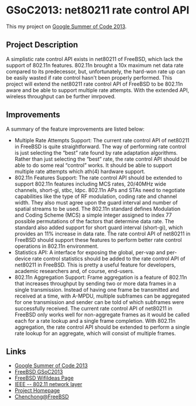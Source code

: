 GSoC2013: net80211 rate control API
===========================

This my project on [Google Summer of Code 2013](http://www.google-melange.com/gsoc/homepage/google/gsoc2013).

Project Description
-------------------

A simplistic rate control API exists in net80211 of FreeBSD, which lack 
the support of 802.11n features. 802.11n brought a 10x maximum net data 
rate compared to its predecessor, but, unfortunately, the hard-won rate up 
can be easily wasted if rate control hasn't been properly performed. This 
project will extend the net80211 rate control API of FreeBSD to be 802.11n 
aware and be able to support multiple rate attempts. With the extended API, 
wireless throughput can be further imrpoved.

Improvements
------------
A summary of the feature improvements are listed below:

* Multiple Rate Attempts Support: The current rate control API of net80211 
in FreeBSD is quite straightforward. The way of performing rate control is 
just selecting the “best” rate found by rate adaptation algorithms. Rather 
than just selecting the “best” rate, the rate control API should be able to 
do some real “control” works. It should be able to support multiple rate 
attempts which ath(4) hardware support.
* 802.11n Features Support: The rate control API should be extended to 
support 802.11n features including MCS rates, 20/40MHz wide channels, 
short-gi, stbc, ldpc. 802.11n APs and STAs need to negotiate capabilities 
like the type of RF modulation, coding rate and channel width. They also must 
agree upon the guard interval and number of spatial streams to be used. The 
802.11n standard defines Modulation and Coding Scheme (MCS) a simple integer 
assigned to index 77 possible permutations of the factors that determine data 
rate. The standard also added support for short guard interval (short-gi), 
which provides an 11% increase in data rate. The rate control API of net80211 
in FreeBSD should support these features to perform better rate control 
operations in 802.11n environment.
* Statistics API: A interface for exposing the global, per-vap and per-device 
rate control statistics should be added to the rate control API of net80211 
in FreeBSD. This is pretty a useful feature for developers, academic researchers 
and, of course, end-users.
* 802.11n Aggregation Support: Frame aggregation is a feature of 802.11n that 
increases throughput by sending two or more data frames in a single transmission. 
Instead of having one frame be transmitted and received at a time, with A-MPDU, 
multiple subframes can be aggregated for one transmission and sender can be told 
of which subframes were successfully received. The current rate control API of 
net80211 in FreeBSD only works well for non-aggregate frames as it would be called 
each for a rate lookup and a single frame completion. With 802.11n aggregation, 
the rate control API should be extended to perform a single rate lookup for an 
aggregate, which will consist of multiple frames.

Links
----------------

* [Google Summer of Code 2013](http://www.google-melange.com/gsoc/homepage/google/gsoc2013)
* [FreeBSD GSoC2013](https://wiki.freebsd.org/SummerOfCode2013)
* [FreeBSD WifiIdeas Page](https://wiki.freebsd.org/WifiIdeasPage)
* [IEEE -- 802.11 network layer](http://www.freebsd.org/cgi/man.cgi?query=ieee80211&apropos=0&sektion=0&manpath=FreeBSD+9-current&arch=default&format=html)
* [Project Homepage](https://wiki.freebsd.org/SummerOfCode2013/80211RateControl80211nExtensions)
* [Chenchong@FreeBSD](https://wiki.freebsd.org/ChenchongQin)


